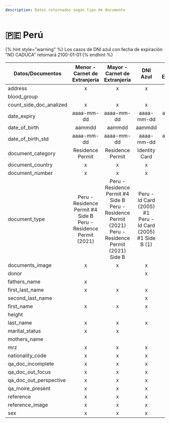 ```yaml
---
description: Datos retornados según tipo de documento
---
```


# 🇵🇪 Perú

{% hint style="warning" %}
Los casos de DNI azul con fecha de expiración "NO CADUCA" retornará 2100-01-01
{% endhint %}



<table data-full-width="true"><thead><tr><th width="276">Datos/Documentos</th><th width="269" align="center">Menor - Carnet de Extranjería</th><th width="263" align="center">Mayor - Carnet de Extranjería</th><th width="212" align="center">DNI Azul</th><th width="154" align="center">DNI Electrónico</th><th width="181" align="center">DNI Amarillo</th><th width="169" align="center">Pasaporte</th><th width="230" align="center">Permiso de Permanencia</th></tr></thead><tbody><tr><td>address</td><td align="center">x</td><td align="center">x</td><td align="center">x</td><td align="center">x</td><td align="center">x</td><td align="center"></td><td align="center">x</td></tr><tr><td>blood_group</td><td align="center"></td><td align="center"></td><td align="center"></td><td align="center"></td><td align="center"></td><td align="center"></td><td align="center"></td></tr><tr><td>count_side_doc_analized</td><td align="center">x</td><td align="center">x</td><td align="center">x</td><td align="center">x</td><td align="center">x</td><td align="center">x</td><td align="center">x</td></tr><tr><td>date_expiry</td><td align="center">aaaa-mm-dd</td><td align="center">aaaa-mm-dd</td><td align="center">aaaa-mm-dd</td><td align="center">aaaa-mm-dd</td><td align="center">aaaa-mm-dd</td><td align="center">aaaa-mm-dd</td><td align="center">aaaa-mm-dd</td></tr><tr><td>date_of_birth</td><td align="center">aammdd</td><td align="center">aammdd</td><td align="center">aammdd</td><td align="center">aammdd</td><td align="center">aammdd</td><td align="center">aammdd</td><td align="center">dd mm aaaa</td></tr><tr><td>date_of_birth_std</td><td align="center">aaaa-mm-dd</td><td align="center">aaaa-mm-dd</td><td align="center">aaaa-mm-dd</td><td align="center">aaaa-mm-dd</td><td align="center">aaaa-mm-dd</td><td align="center">aaaa-mm-dd</td><td align="center">aaaa-mm-dd</td></tr><tr><td>document_category</td><td align="center">Residence Permit</td><td align="center">Residence Permit</td><td align="center">Identity Card</td><td align="center">Identity Card</td><td align="center">Identity Card</td><td align="center">Passport</td><td align="center">Residence Permit</td></tr><tr><td>document_country</td><td align="center">x</td><td align="center">x</td><td align="center">x</td><td align="center">x</td><td align="center">x</td><td align="center">x</td><td align="center">x</td></tr><tr><td>document_number</td><td align="center">x</td><td align="center">x</td><td align="center">x</td><td align="center">x</td><td align="center">x</td><td align="center">x</td><td align="center">x</td></tr><tr><td>document_type</td><td align="center">Peru - Residence Permit #4 Side B<br>Peru - Residence Permit (2021)</td><td align="center">Peru - Residence Permit #4 Side B<br>Peru - Residence Permit (2021) Peru - Residence Permit (2021) Side B</td><td align="center">Peru - Id Card (2005) #1<br>Peru - Id Card (2005) #1 Side B (1)</td><td align="center">Peru - Id Card (2020)<br>Peru - Id Card (2020) Side B</td><td align="center">Peru - Child Id Card (2005)<br>Peru - Child Id Card (2005) Side B</td><td align="center">Peru - Passport (2010)</td><td align="center">Peru - Temporary Residence Permit (2017)<br>Peru - Temporary Residence Permit (2017) Side B</td></tr><tr><td>documents_image</td><td align="center">x</td><td align="center">x</td><td align="center">x</td><td align="center">x</td><td align="center">x</td><td align="center">x</td><td align="center">x</td></tr><tr><td>donor</td><td align="center"></td><td align="center"></td><td align="center">x</td><td align="center">x</td><td align="center"></td><td align="center"></td><td align="center"></td></tr><tr><td>fathers_name</td><td align="center">x</td><td align="center"></td><td align="center"></td><td align="center"></td><td align="center">x</td><td align="center"></td><td align="center"></td></tr><tr><td>first_last_name</td><td align="center">x</td><td align="center">x</td><td align="center">x</td><td align="center">x</td><td align="center">x</td><td align="center">x</td><td align="center">x</td></tr><tr><td>second_last_name</td><td align="center"></td><td align="center"></td><td align="center">x</td><td align="center">x</td><td align="center">x</td><td align="center"></td><td align="center"></td></tr><tr><td>first_name</td><td align="center">x</td><td align="center">x</td><td align="center">x</td><td align="center">x</td><td align="center">x</td><td align="center">x</td><td align="center">x</td></tr><tr><td>height</td><td align="center"></td><td align="center"></td><td align="center"></td><td align="center"></td><td align="center"></td><td align="center"></td><td align="center"></td></tr><tr><td>last_name</td><td align="center">x</td><td align="center">x</td><td align="center">x</td><td align="center">x</td><td align="center">x</td><td align="center">x</td><td align="center">x</td></tr><tr><td>marital_status</td><td align="center">x</td><td align="center">x</td><td align="center"></td><td align="center">x</td><td align="center"></td><td align="center"></td><td align="center">x</td></tr><tr><td>mothers_name</td><td align="center"></td><td align="center"></td><td align="center"></td><td align="center"></td><td align="center">x</td><td align="center"></td><td align="center"></td></tr><tr><td>mrz</td><td align="center">x</td><td align="center">x</td><td align="center">x</td><td align="center">x</td><td align="center">x</td><td align="center">x</td><td align="center"></td></tr><tr><td>nationality_code</td><td align="center">x</td><td align="center">x</td><td align="center">x</td><td align="center">x</td><td align="center">x</td><td align="center">x</td><td align="center"></td></tr><tr><td>qa_doc_incomplete</td><td align="center">x</td><td align="center">x</td><td align="center">x</td><td align="center">x</td><td align="center">x</td><td align="center">x</td><td align="center">x</td></tr><tr><td>qa_doc_out_focus</td><td align="center">x</td><td align="center">x</td><td align="center">x</td><td align="center">x</td><td align="center">x</td><td align="center">x</td><td align="center">x</td></tr><tr><td>qa_doc_out_perspective</td><td align="center">x</td><td align="center">x</td><td align="center">x</td><td align="center">x</td><td align="center">x</td><td align="center">x</td><td align="center">x</td></tr><tr><td>qa_moire_present</td><td align="center">x</td><td align="center">x</td><td align="center">x</td><td align="center">x</td><td align="center">x</td><td align="center">x</td><td align="center">x</td></tr><tr><td>reference</td><td align="center">x</td><td align="center">x</td><td align="center">x</td><td align="center">x</td><td align="center">x</td><td align="center">x</td><td align="center">x</td></tr><tr><td>reference_image</td><td align="center">x</td><td align="center">x</td><td align="center">x</td><td align="center">x</td><td align="center">x</td><td align="center">x</td><td align="center">x</td></tr><tr><td>sex</td><td align="center">x</td><td align="center">x</td><td align="center">x</td><td align="center">x</td><td align="center">x</td><td align="center">x</td><td align="center">x</td></tr></tbody></table>

